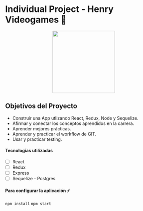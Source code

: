# Individual Project - Henry Videogames 🚀

<p align="center">
  <img height="200" src='https://i.pinimg.com/originals/6e/34/17/6e34172237af32d9717e49ef8546d241.jpg' />
</p>

## Objetivos del Proyecto

- Construir una App utlizando React, Redux, Node y Sequelize.
- Afirmar y conectar los conceptos aprendidos en la carrera.
- Aprender mejores prácticas.
- Aprender y practicar el workflow de GIT.
- Usar y practicar testing.

#### Tecnologías utilizadas
- [ ] React
- [ ] Redux
- [ ] Express
- [ ] Sequelize - Postgres

#### Para configurar la aplicación ⚡
`npm install`
`npm start`
